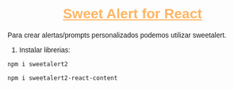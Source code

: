 <body style= "font-family: Arial, Helvetica, sans-serif;">

<h1 style="text-align: center; color: #ffb563;"><ins>Sweet Alert for React</ins></h1>

Para crear alertas/prompts personalizados podemos utilizar sweetalert.

1. Instalar librerias:

```
npm i sweetalert2

npm i sweetalert2-react-content
```

</body>
